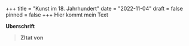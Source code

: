 +++
title = "Kunst im 18. Jahrhundert"
date = "2022-11-04"
draft = false
pinned = false
+++
Hier kommt mein Text

**Uberschrift**





> **ZItat von**